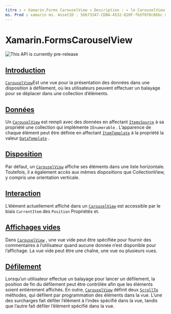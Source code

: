 ```yaml
---
titre : « Xamarin.Forms CarouselView » Description : « le CarouselView est une vue pour la présentation des données dans une disposition à défilement, où les utilisateurs peuvent faire défiler pour se déplacer dans une collection d’éléments ».
ms. Prod : xamarin ms. AssetID : 5b673347-CDBA-4532-820F-fb5f070c86bc ms. Technology : xamarin-Forms Author : davidbritch ms. Author : dabritch ms. Date : 10/08/2019 No-Loc : [ Xamarin.Forms , Xamarin.Essentials ]
---
```


# <a name="xamarinforms-carouselview"></a>Xamarin.FormsCarouselView

![](~/media/shared/preview.png "This API is currently pre-release")

## <a name="introduction"></a>[Introduction](introduction.md)

[`CarouselView`](xref:Xamarin.Forms.CarouselView)Est une vue pour la présentation des données dans une disposition à défilement, où les utilisateurs peuvent effectuer un balayage pour se déplacer dans une collection d’éléments.

## <a name="data"></a>[Données](populate-data.md)

Un [`CarouselView`](xref:Xamarin.Forms.CarouselView) est rempli avec des données en affectant [`ItemsSource`](xref:Xamarin.Forms.ItemsView.ItemsSource) à sa propriété une collection qui implémente `IEnumerable` . L’apparence de chaque élément peut être définie en affectant [`ItemTemplate`](xref:Xamarin.Forms.ItemsView.ItemTemplate) à la propriété la valeur [`DataTemplate`](xref:Xamarin.Forms.DataTemplate) .

## <a name="layout"></a>[Disposition](layout.md)

Par défaut, un [`CarouselView`](xref:Xamarin.Forms.CarouselView) affiche ses éléments dans une liste horizontale. Toutefois, il a également accès aux mêmes dispositions que CollectionView, y compris une orientation verticale.

## <a name="interaction"></a>[Interaction](interaction.md)

L’élément actuellement affiché dans un [`CarouselView`](xref:Xamarin.Forms.CarouselView) est accessible par le biais `CurrentItem` des `Position` Propriétés et.

## <a name="empty-views"></a>[Affichages vides](emptyview.md)

Dans [`CarouselView`](xref:Xamarin.Forms.CarouselView) , une vue vide peut être spécifiée pour fournir des commentaires à l’utilisateur quand aucune donnée n’est disponible pour l’affichage. La vue vide peut être une chaîne, une vue ou plusieurs vues.

## <a name="scrolling"></a>[Défilement](scrolling.md)

Lorsqu’un utilisateur effectue un balayage pour lancer un défilement, la position de fin du défilement peut être contrôlée afin que les éléments soient entièrement affichés. En outre, [`CarouselView`](xref:Xamarin.Forms.CarouselView) définit deux [`ScrollTo`](xref:Xamarin.Forms.ItemsView.ScrollTo*) méthodes, qui défilent par programmation des éléments dans la vue. L’une des surcharges fait défiler l’élément à l’index spécifié dans la vue, tandis que l’autre fait défiler l’élément spécifié dans la vue.
